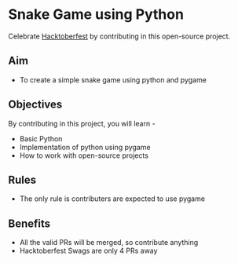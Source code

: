 # Snake Game using Python

Celebrate [Hacktoberfest](https://hacktoberfest.com/) by contributing in this open-source project.

## Aim
- To create a simple snake game using python and pygame

## Objectives
By contributing in this project, you will learn - 
- Basic Python
- Implementation of python using pygame
- How to work with open-source projects

## Rules
- The only rule is contributers are expected to use pygame

## Benefits
- All the valid PRs will be merged, so contribute anything
- Hacktoberfest Swags are only 4 PRs away
